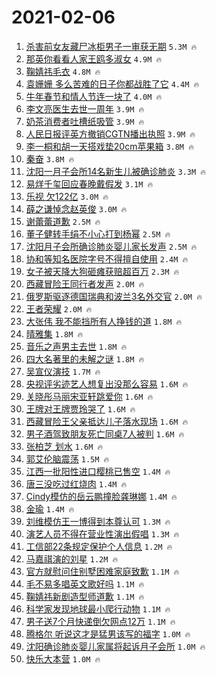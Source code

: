 # 2021-02-06

1. [杀害前女友藏尸冰柜男子一审获无期](https://s.weibo.com/weibo?q=%23%E6%9D%80%E5%AE%B3%E5%89%8D%E5%A5%B3%E5%8F%8B%E8%97%8F%E5%B0%B8%E5%86%B0%E6%9F%9C%E7%94%B7%E5%AD%90%E4%B8%80%E5%AE%A1%E8%8E%B7%E6%97%A0%E6%9C%9F%23&Refer=top) `5.3M 🔥`
1. [那英你看看人家王鸥多淑女](https://s.weibo.com/weibo?q=%23%E9%82%A3%E8%8B%B1%E4%BD%A0%E7%9C%8B%E7%9C%8B%E4%BA%BA%E5%AE%B6%E7%8E%8B%E9%B8%A5%E5%A4%9A%E6%B7%91%E5%A5%B3%23&Refer=top) `4.9M 🔥`
1. [鞠婧祎毛衣](https://s.weibo.com/weibo?q=%23%E9%9E%A0%E5%A9%A7%E7%A5%8E%E6%AF%9B%E8%A1%A3%23&Refer=top) `4.8M 🔥`
1. [袁姗姗 多么苦难的日子你都战胜了它](https://s.weibo.com/weibo?q=%E8%A2%81%E5%A7%97%E5%A7%97%20%E5%A4%9A%E4%B9%88%E8%8B%A6%E9%9A%BE%E7%9A%84%E6%97%A5%E5%AD%90%E4%BD%A0%E9%83%BD%E6%88%98%E8%83%9C%E4%BA%86%E5%AE%83&Refer=top) `4.4M 🔥`
1. [牛年春节和情人节连一块了](https://s.weibo.com/weibo?q=%23%E7%89%9B%E5%B9%B4%E6%98%A5%E8%8A%82%E5%92%8C%E6%83%85%E4%BA%BA%E8%8A%82%E8%BF%9E%E4%B8%80%E5%9D%97%E4%BA%86%23&Refer=top) `4.0M 🔥`
1. [李文亮医生去世一周年](https://s.weibo.com/weibo?q=%23%E6%9D%8E%E6%96%87%E4%BA%AE%E5%8C%BB%E7%94%9F%E5%8E%BB%E4%B8%96%E4%B8%80%E5%91%A8%E5%B9%B4%23&Refer=top) `3.9M 🔥`
1. [奶茶消费者吐槽纸吸管](https://s.weibo.com/weibo?q=%23%E5%A5%B6%E8%8C%B6%E6%B6%88%E8%B4%B9%E8%80%85%E5%90%90%E6%A7%BD%E7%BA%B8%E5%90%B8%E7%AE%A1%23&Refer=top) `3.9M 🔥`
1. [人民日报评英方撤销CGTN播出执照](https://s.weibo.com/weibo?q=%23%E4%BA%BA%E6%B0%91%E6%97%A5%E6%8A%A5%E8%AF%84%E8%8B%B1%E6%96%B9%E6%92%A4%E9%94%80CGTN%E6%92%AD%E5%87%BA%E6%89%A7%E7%85%A7%23&Refer=top) `3.9M 🔥`
1. [李一桐和胡一天搭戏垫20cm苹果箱](https://s.weibo.com/weibo?q=%23%E6%9D%8E%E4%B8%80%E6%A1%90%E5%92%8C%E8%83%A1%E4%B8%80%E5%A4%A9%E6%90%AD%E6%88%8F%E5%9E%AB20cm%E8%8B%B9%E6%9E%9C%E7%AE%B1%23&Refer=top) `3.8M 🔥`
1. [秦奋](https://s.weibo.com/weibo?q=%E7%A7%A6%E5%A5%8B&Refer=top) `3.8M 🔥`
1. [沈阳一月子会所14名新生儿被确诊肺炎](https://s.weibo.com/weibo?q=%E6%B2%88%E9%98%B3%E4%B8%80%E6%9C%88%E5%AD%90%E4%BC%9A%E6%89%8014%E5%90%8D%E6%96%B0%E7%94%9F%E5%84%BF%E8%A2%AB%E7%A1%AE%E8%AF%8A%E8%82%BA%E7%82%8E&Refer=top) `3.3M 🔥`
1. [易烊千玺回应春晚戴假发](https://s.weibo.com/weibo?q=%23%E6%98%93%E7%83%8A%E5%8D%83%E7%8E%BA%E5%9B%9E%E5%BA%94%E6%98%A5%E6%99%9A%E6%88%B4%E5%81%87%E5%8F%91%23&Refer=top) `3.1M 🔥`
1. [乐视 欠122亿](https://s.weibo.com/weibo?q=%E4%B9%90%E8%A7%86%20%E6%AC%A0122%E4%BA%BF&Refer=top) `3.0M 🔥`
1. [薛之谦悼念赵英俊](https://s.weibo.com/weibo?q=%23%E8%96%9B%E4%B9%8B%E8%B0%A6%E6%82%BC%E5%BF%B5%E8%B5%B5%E8%8B%B1%E4%BF%8A%23&Refer=top) `3.0M 🔥`
1. [谢蕾蕾道歉](https://s.weibo.com/weibo?q=%23%E8%B0%A2%E8%95%BE%E8%95%BE%E9%81%93%E6%AD%89%23&Refer=top) `2.5M 🔥`
1. [董子健转手绢不小心打到杨幂](https://s.weibo.com/weibo?q=%23%E8%91%A3%E5%AD%90%E5%81%A5%E8%BD%AC%E6%89%8B%E7%BB%A2%E4%B8%8D%E5%B0%8F%E5%BF%83%E6%89%93%E5%88%B0%E6%9D%A8%E5%B9%82%23&Refer=top) `2.5M 🔥`
1. [沈阳月子会所确诊肺炎婴儿家长发声](https://s.weibo.com/weibo?q=%23%E6%B2%88%E9%98%B3%E6%9C%88%E5%AD%90%E4%BC%9A%E6%89%80%E7%A1%AE%E8%AF%8A%E8%82%BA%E7%82%8E%E5%A9%B4%E5%84%BF%E5%AE%B6%E9%95%BF%E5%8F%91%E5%A3%B0%23&Refer=top) `2.5M 🔥`
1. [协和等知名医院字号不得擅自使用](https://s.weibo.com/weibo?q=%23%E5%8D%8F%E5%92%8C%E7%AD%89%E7%9F%A5%E5%90%8D%E5%8C%BB%E9%99%A2%E5%AD%97%E5%8F%B7%E4%B8%8D%E5%BE%97%E6%93%85%E8%87%AA%E4%BD%BF%E7%94%A8%23&Refer=top) `2.4M 🔥`
1. [女子被天降大狗砸瘫获赔超百万](https://s.weibo.com/weibo?q=%23%E5%A5%B3%E5%AD%90%E8%A2%AB%E5%A4%A9%E9%99%8D%E5%A4%A7%E7%8B%97%E7%A0%B8%E7%98%AB%E8%8E%B7%E8%B5%94%E8%B6%85%E7%99%BE%E4%B8%87%23&Refer=top) `2.3M 🔥`
1. [西藏冒险王同行者发声](https://s.weibo.com/weibo?q=%E8%A5%BF%E8%97%8F%E5%86%92%E9%99%A9%E7%8E%8B%E5%90%8C%E8%A1%8C%E8%80%85%E5%8F%91%E5%A3%B0&Refer=top) `2.0M 🔥`
1. [俄罗斯驱逐德国瑞典和波兰3名外交官](https://s.weibo.com/weibo?q=%23%E4%BF%84%E7%BD%97%E6%96%AF%E9%A9%B1%E9%80%90%E5%BE%B7%E5%9B%BD%E7%91%9E%E5%85%B8%E5%92%8C%E6%B3%A2%E5%85%B03%E5%90%8D%E5%A4%96%E4%BA%A4%E5%AE%98%23&Refer=top) `2.0M 🔥`
1. [王者荣耀](https://s.weibo.com/weibo?q=%E7%8E%8B%E8%80%85%E8%8D%A3%E8%80%80&Refer=top) `2.0M 🔥`
1. [大张伟 我不能挡所有人挣钱的道](https://s.weibo.com/weibo?q=%E5%A4%A7%E5%BC%A0%E4%BC%9F%20%E6%88%91%E4%B8%8D%E8%83%BD%E6%8C%A1%E6%89%80%E6%9C%89%E4%BA%BA%E6%8C%A3%E9%92%B1%E7%9A%84%E9%81%93&Refer=top) `1.8M 🔥`
1. [晴雅集](https://s.weibo.com/weibo?q=%E6%99%B4%E9%9B%85%E9%9B%86&Refer=top) `1.8M 🔥`
1. [音乐之声男主去世](https://s.weibo.com/weibo?q=%23%E9%9F%B3%E4%B9%90%E4%B9%8B%E5%A3%B0%E7%94%B7%E4%B8%BB%E5%8E%BB%E4%B8%96%23&Refer=top) `1.8M 🔥`
1. [四大名著里的未解之谜](https://s.weibo.com/weibo?q=%23%E5%9B%9B%E5%A4%A7%E5%90%8D%E8%91%97%E9%87%8C%E7%9A%84%E6%9C%AA%E8%A7%A3%E4%B9%8B%E8%B0%9C%23&Refer=top) `1.8M 🔥`
1. [吴宣仪演技](https://s.weibo.com/weibo?q=%23%E5%90%B4%E5%AE%A3%E4%BB%AA%E6%BC%94%E6%8A%80%23&Refer=top) `1.7M 🔥`
1. [央视评劣迹艺人想复出没那么容易](https://s.weibo.com/weibo?q=%23%E5%A4%AE%E8%A7%86%E8%AF%84%E5%8A%A3%E8%BF%B9%E8%89%BA%E4%BA%BA%E6%83%B3%E5%A4%8D%E5%87%BA%E6%B2%A1%E9%82%A3%E4%B9%88%E5%AE%B9%E6%98%93%23&Refer=top) `1.6M 🔥`
1. [关晓彤马丽宋亚轩跳爱你](https://s.weibo.com/weibo?q=%23%E5%85%B3%E6%99%93%E5%BD%A4%E9%A9%AC%E4%B8%BD%E5%AE%8B%E4%BA%9A%E8%BD%A9%E8%B7%B3%E7%88%B1%E4%BD%A0%23&Refer=top) `1.6M 🔥`
1. [王牌对王牌贾玲哭了](https://s.weibo.com/weibo?q=%23%E7%8E%8B%E7%89%8C%E5%AF%B9%E7%8E%8B%E7%89%8C%E8%B4%BE%E7%8E%B2%E5%93%AD%E4%BA%86%23&Refer=top) `1.6M 🔥`
1. [西藏冒险王父亲抵达儿子落水现场](https://s.weibo.com/weibo?q=%E8%A5%BF%E8%97%8F%E5%86%92%E9%99%A9%E7%8E%8B%E7%88%B6%E4%BA%B2%E6%8A%B5%E8%BE%BE%E5%84%BF%E5%AD%90%E8%90%BD%E6%B0%B4%E7%8E%B0%E5%9C%BA&Refer=top) `1.6M 🔥`
1. [男子酒驾致朋友死亡同桌7人被判](https://s.weibo.com/weibo?q=%23%E7%94%B7%E5%AD%90%E9%85%92%E9%A9%BE%E8%87%B4%E6%9C%8B%E5%8F%8B%E6%AD%BB%E4%BA%A1%E5%90%8C%E6%A1%8C7%E4%BA%BA%E8%A2%AB%E5%88%A4%23&Refer=top) `1.6M 🔥`
1. [张柏芝 划水](https://s.weibo.com/weibo?q=%E5%BC%A0%E6%9F%8F%E8%8A%9D%20%E5%88%92%E6%B0%B4&Refer=top) `1.6M 🔥`
1. [郭艾伦脑震荡](https://s.weibo.com/weibo?q=%E9%83%AD%E8%89%BE%E4%BC%A6%E8%84%91%E9%9C%87%E8%8D%A1&Refer=top) `1.5M 🔥`
1. [江西一批阳性进口樱桃已售空](https://s.weibo.com/weibo?q=%23%E6%B1%9F%E8%A5%BF%E4%B8%80%E6%89%B9%E9%98%B3%E6%80%A7%E8%BF%9B%E5%8F%A3%E6%A8%B1%E6%A1%83%E5%B7%B2%E5%94%AE%E7%A9%BA%23&Refer=top) `1.4M 🔥`
1. [唐三没吃过红烧肉](https://s.weibo.com/weibo?q=%E5%94%90%E4%B8%89%E6%B2%A1%E5%90%83%E8%BF%87%E7%BA%A2%E7%83%A7%E8%82%89&Refer=top) `1.4M 🔥`
1. [Cindy模仿的岳云鹏撞脸龚琳娜](https://s.weibo.com/weibo?q=%23Cindy%E6%A8%A1%E4%BB%BF%E7%9A%84%E5%B2%B3%E4%BA%91%E9%B9%8F%E6%92%9E%E8%84%B8%E9%BE%9A%E7%90%B3%E5%A8%9C%23&Refer=top) `1.4M 🔥`
1. [金瑜](https://s.weibo.com/weibo?q=%E9%87%91%E7%91%9C&Refer=top) `1.4M 🔥`
1. [刘维模仿王一博得到本尊认可](https://s.weibo.com/weibo?q=%23%E5%88%98%E7%BB%B4%E6%A8%A1%E4%BB%BF%E7%8E%8B%E4%B8%80%E5%8D%9A%E5%BE%97%E5%88%B0%E6%9C%AC%E5%B0%8A%E8%AE%A4%E5%8F%AF%23&Refer=top) `1.3M 🔥`
1. [演艺人员不得在营业性演出假唱](https://s.weibo.com/weibo?q=%23%E6%BC%94%E8%89%BA%E4%BA%BA%E5%91%98%E4%B8%8D%E5%BE%97%E5%9C%A8%E8%90%A5%E4%B8%9A%E6%80%A7%E6%BC%94%E5%87%BA%E5%81%87%E5%94%B1%23&Refer=top) `1.3M 🔥`
1. [工信部22条规定保护个人信息](https://s.weibo.com/weibo?q=%23%E5%B7%A5%E4%BF%A1%E9%83%A822%E6%9D%A1%E8%A7%84%E5%AE%9A%E4%BF%9D%E6%8A%A4%E4%B8%AA%E4%BA%BA%E4%BF%A1%E6%81%AF%23&Refer=top) `1.2M 🔥`
1. [马嘉祺演的刘星](https://s.weibo.com/weibo?q=%23%E9%A9%AC%E5%98%89%E7%A5%BA%E6%BC%94%E7%9A%84%E5%88%98%E6%98%9F%23&Refer=top) `1.2M 🔥`
1. [官方就慰问住别墅困难家庭致歉](https://s.weibo.com/weibo?q=%E5%AE%98%E6%96%B9%E5%B0%B1%E6%85%B0%E9%97%AE%E4%BD%8F%E5%88%AB%E5%A2%85%E5%9B%B0%E9%9A%BE%E5%AE%B6%E5%BA%AD%E8%87%B4%E6%AD%89&Refer=top) `1.1M 🔥`
1. [毛不易多唱英文歌好吗](https://s.weibo.com/weibo?q=%23%E6%AF%9B%E4%B8%8D%E6%98%93%E5%A4%9A%E5%94%B1%E8%8B%B1%E6%96%87%E6%AD%8C%E5%A5%BD%E5%90%97%23&Refer=top) `1.1M 🔥`
1. [鞠婧祎新剧造型师道歉](https://s.weibo.com/weibo?q=%23%E9%9E%A0%E5%A9%A7%E7%A5%8E%E6%96%B0%E5%89%A7%E9%80%A0%E5%9E%8B%E5%B8%88%E9%81%93%E6%AD%89%23&Refer=top) `1.1M 🔥`
1. [科学家发现地球最小爬行动物](https://s.weibo.com/weibo?q=%E7%A7%91%E5%AD%A6%E5%AE%B6%E5%8F%91%E7%8E%B0%E5%9C%B0%E7%90%83%E6%9C%80%E5%B0%8F%E7%88%AC%E8%A1%8C%E5%8A%A8%E7%89%A9&Refer=top) `1.1M 🔥`
1. [男子送7个月快递倒欠网点12万](https://s.weibo.com/weibo?q=%23%E7%94%B7%E5%AD%90%E9%80%817%E4%B8%AA%E6%9C%88%E5%BF%AB%E9%80%92%E5%80%92%E6%AC%A0%E7%BD%91%E7%82%B912%E4%B8%87%23&Refer=top) `1.1M 🔥`
1. [腾格尔 听说这才是猛男该写的福字](https://s.weibo.com/weibo?q=%E8%85%BE%E6%A0%BC%E5%B0%94%20%E5%90%AC%E8%AF%B4%E8%BF%99%E6%89%8D%E6%98%AF%E7%8C%9B%E7%94%B7%E8%AF%A5%E5%86%99%E7%9A%84%E7%A6%8F%E5%AD%97&Refer=top) `1.0M 🔥`
1. [沈阳确诊肺炎婴儿家属将起诉月子会所](https://s.weibo.com/weibo?q=%23%E6%B2%88%E9%98%B3%E7%A1%AE%E8%AF%8A%E8%82%BA%E7%82%8E%E5%A9%B4%E5%84%BF%E5%AE%B6%E5%B1%9E%E5%B0%86%E8%B5%B7%E8%AF%89%E6%9C%88%E5%AD%90%E4%BC%9A%E6%89%80%23&Refer=top) `1.0M 🔥`
1. [快乐大本营](https://s.weibo.com/weibo?q=%E5%BF%AB%E4%B9%90%E5%A4%A7%E6%9C%AC%E8%90%A5&Refer=top) `1.0M 🔥`
